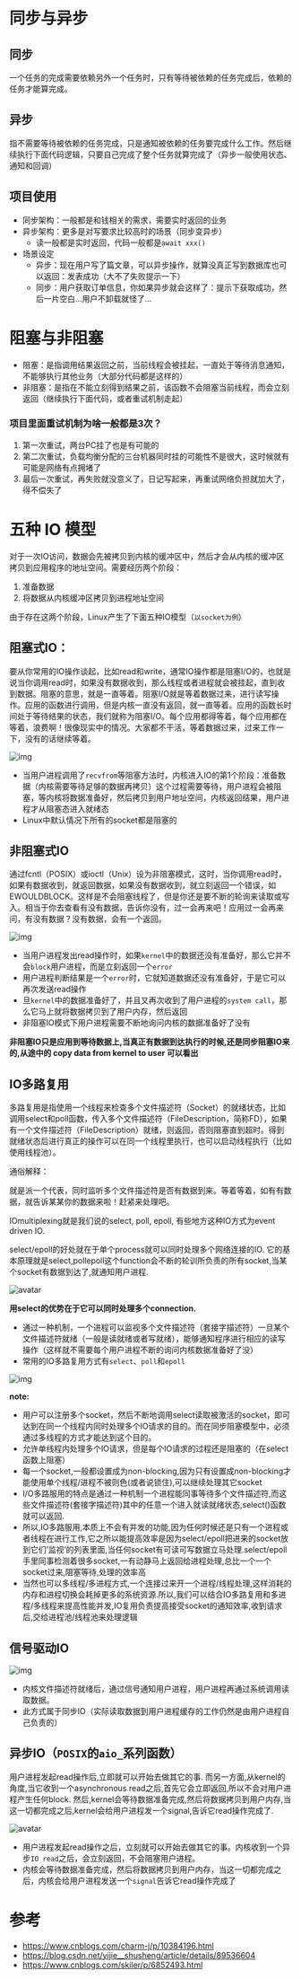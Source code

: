 # 同步与异步

## 同步

一个任务的完成需要依赖另外一个任务时，只有等待被依赖的任务完成后，依赖的任务才能算完成。

## 异步

指不需要等待被依赖的任务完成，只是通知被依赖的任务要完成什么工作。然后继续执行下面代码逻辑，只要自己完成了整个任务就算完成了（异步一般使用状态、通知和回调）

## 项目使用

- 同步架构：一般都是和钱相关的需求，需要实时返回的业务
- 异步架构：更多是对写要求比较高时的场景（同步变异步）
  - 读一般都是实时返回，代码一般都是`await xxx()`
- 场景设定
  - 异步：现在用户写了篇文章，可以异步操作，就算没真正写到数据库也可以返回：发表成功（大不了失败提示一下）
  - 同步：用户获取订单信息，你如果异步就会这样了：提示下获取成功，然后一片空白...用户不卸载就怪了...

# 阻塞与非阻塞

- 阻塞：是指调用结果返回之前，当前线程会被挂起，一直处于等待消息通知，不能够执行其他业务（大部分代码都是这样的）
- 非阻塞：是指在不能立刻得到结果之前，该函数不会阻塞当前线程，而会立刻返回（继续执行下面代码，或者重试机制走起）

### 项目里面重试机制为啥一般都是3次？

1. 第一次重试，两台PC挂了也是有可能的
2. 第二次重试，负载均衡分配的三台机器同时挂的可能性不是很大，这时候就有可能是网络有点拥堵了
3. 最后一次重试，再失败就没意义了，日记写起来，再重试网络负担就加大了，得不偿失了

# 五种 IO 模型

对于一次IO访问，数据会先被拷贝到内核的缓冲区中，然后才会从内核的缓冲区拷贝到应用程序的地址空间。需要经历两个阶段：

1. 准备数据
2. 将数据从内核缓冲区拷贝到进程地址空间

由于存在这两个阶段，Linux产生了下面五种IO模型（`以socket为例`）

## 阻塞式IO：

要从你常用的IO操作谈起，比如read和write，通常IO操作都是阻塞I/O的，也就是说当你调用read时，如果没有数据收到，那么线程或者进程就会被挂起，直到收到数据。阻塞的意思，就是一直等着。阻塞I/O就是等着数据过来，进行读写操作。应用的函数进行调用，但是内核一直没有返回，就一直等着。应用的函数长时间处于等待结果的状态，我们就称为阻塞I/O。每个应用都得等着，每个应用都在等着，浪费啊！很像现实中的情况。大家都不干活，等着数据过来，过来工作一下，没有的话继续等着。

![img](IO_04模型/1068826-20170514141900066-500353710.png)

- 当用户进程调用了`recvfrom`等阻塞方法时，内核进入IO的第1个阶段：准备数据（内核需要等待足够的数据再拷贝）这个过程需要等待，用户进程会被阻塞，等内核将数据准备好，然后拷贝到用户地址空间，内核返回结果，用户进程才从阻塞态进入就绪态
- Linux中默认情况下所有的socket都是阻塞的

## 非阻塞式IO

通过fcntl（POSIX）或ioctl（Unix）设为非阻塞模式，这时，当你调用read时，如果有数据收到，就返回数据，如果没有数据收到，就立刻返回一个错误，如EWOULDBLOCK。这样是不会阻塞线程了，但是你还是要不断的轮询来读取或写入。相当于你去查看有没有数据，告诉你没有，过一会再来吧！应用过一会再来问，有没有数据？没有数据，会有一个返回。

![img](IO_04模型/unblockIO.png)

- 当用户进程发出read操作时，如果`kernel`中的数据还没有准备好，那么它并不会`block`用户进程，而是立刻返回一个`error`
- 用户进程判断结果是一个`error`时，它就知道数据还没有准备好，于是它可以再次发送read操作
- 旦`kernel`中的数据准备好了，并且又再次收到了用户进程的`system call`，那么它马上就将数据拷贝到了用户内存，然后返回
- 非阻塞IO模式下用户进程需要不断地询问内核的数据准备好了没有

**非阻塞IO只是应用到等待数据上,当真正有数据到达执行的时候,还是同步阻塞IO来的,从途中的 copy data from kernel to user 可以看出**

##  IO多路复用

多路复用是指使用一个线程来检查多个文件描述符（Socket）的就绪状态，比如调用select和poll函数，传入多个文件描述符（FileDescription，简称FD），如果有一个文件描述符（FileDescription）就绪，则返回，否则阻塞直到超时。得到就绪状态后进行真正的操作可以在同一个线程里执行，也可以启动线程执行（比如使用线程池）。

通俗解释：

就是派一个代表，同时监听多个文件描述符是否有数据到来。等着等着，如有有数据，就告诉某某你的数据来啦！赶紧来处理吧。

IOmultiplexing就是我们说的select, poll, epoll, 有些地方这种IO方式为event driven IO.

select/epoll的好处就在于单个process就可以同时处理多个网络连接的IO. 它的基本原理就是select,pollepoll这个function会不断的轮训所负责的所有socket,当某个socket有数据到达了,就通知用户进程.

![avatar](IO_04模型/muti_io.png)

**用select的优势在于它可以同时处理多个connection.**

- 通过一种机制，一个进程可以监视多个文件描述符（套接字描述符）一旦某个文件描述符就绪（一般是读就绪或者写就绪），能够通知程序进行相应的读写操作（这样就不需要每个用户进程不断的询问内核数据准备好了没）
- 常用的IO多路复用方式有`select`、`poll`和`epoll`

![img](IO_04模型/1593096-20190215160540553-1263619538.png)

**note:**

- 用户可以注册多个socket，然后不断地调用select读取被激活的socket，即可达到在同一个线程内同时处理多个IO请求的目的。而在同步阻塞模型中，必须通过多线程的方式才能达到这个目的。
- 允许单线程内处理多个IO请求，但是每个IO请求的过程还是阻塞的（在select函数上阻塞）
- 每一个socket,一般都设置成为non-blocking,因为只有设置成non-blocking才能使用单个线程/进程不被则色(或者说锁住),可以继续处理其它socket
- I/O多路服用的特点是通过一种机制一个进程能同事等待多个文件描述符,而这些文件描述符(套接字描述符)其中的任意一个进入就读就绪状态,select()函数就可以返回.
- 所以,IO多路服用,本质上不会有并发的功能,因为任何时候还是只有一个进程或者线程在进行工作,它之所以能提高效率是因为select/epoll把进来的socket放到它们’监视’的列表里面,当任何socket有可读可写数据立马处理.select/epoll手里同事检测着很多socket,一有动静马上返回给进程处理,总比一个一个socket过来,阻塞等待,处理的效率高
- 当然也可以多线程/多进程方式,一个连接过来开一个进程/线程处理,这样消耗的内存和进程切换会耗掉更多的系统资源.所以,我们可以结合IO多路复用和多进程/多线程来提高性能并发,IO复用负责提高接受socket的通知效率,收到请求后,交给进程池/线程池来处理逻辑



## 信号驱动IO

![img](IO_04模型/1127869-20181210212934040-13536334.png)

- 内核文件描述符就绪后，通过信号通知用户进程，用户进程再通过系统调用读取数据。
- 此方式属于同步IO（实际读取数据到用户进程缓存的工作仍然是由用户进程自己负责的）

## **异步IO**（`POSIX`的`aio_`系列函数）

用户进程发起read操作后,立即就可以开始去做其它的事. 而另一方面,从kernel的角度,当它收到一个asynchronous read之后,首先它会立即返回,所以不会对用户进程产生任何block. 然后,kernel会等待数据准备完成,然后将数据拷贝到用户内存,当这一切都完成之后,kernel会给用户进程发一个signal,告诉它read操作完成了.

![avatar](IO_04模型/asynchronize_io.png)

- 用户进程发起read操作之后，立刻就可以开始去做其它的事。内核收到一个异步`IO read`之后，会立刻返回，不会阻塞用户进程。
- 内核会等待数据准备完成，然后将数据拷贝到用户内存，当这一切都完成之后，内核会给用户进程发送一个`signal`告诉它read操作完成了



# 参考

- https://www.cnblogs.com/charm-j/p/10384196.html
- https://blog.csdn.net/yijie__shusheng/article/details/89536604
- https://www.cnblogs.com/skiler/p/6852493.html